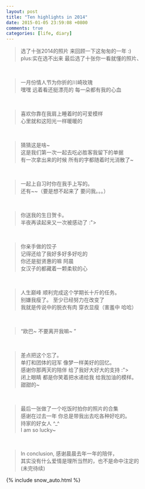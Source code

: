 ```yaml
---
layout: post
title: "Ten highlights in 2014"
date: 2015-01-05 23:59:08 +0800
comments: true
categories: [life, diary]
---
```



> 选了十张2014的照片 来回顾一下这匆匆的一年 :)      
plus:实在选不出来  最后选了十张你一看就懂的照片、    
<!--more-->
<br>   

> 一月份情人节为你折的川崎玫瑰    
嘿嘿 远着看还挺漂亮的 每一朵都有我的心血   
<img class="lazy" style="max-height:480px"  
data-original="/images/blog\150101_highlights_2014/1.jpg">   
<br>

> 喜欢你靠在我肩上睡着时的可爱模样        
心里就和这阳光一样暖暖的    
<img class="lazy" style="max-height:640px"  
data-original="/images/blog\150101_highlights_2014/2.jpg">   
<br>

> 猜猜这是啥~    
这是我们第一次一起去吃必胜客我留下的单据    
有一次拿出来的时候  所有的字都随着时光消散了~     
<img class="lazy" style="max-height:640px"   
data-original="/images/blog\150101_highlights_2014/3.jpg">   
<br>

> 一起上自习时你在我手上写的。    
还有~~（要是想不起来了 要问我。。。）       
<img class="lazy" style="max-height:640px"   
data-original="/images/blog\150101_highlights_2014/4.jpg">   
<br>

> 你送我的生日贺卡。    
半夜再读起来又一次被感动了 :">    
<img class="lazy" style="max-height:640px"  
data-original="/images/blog\150101_highlights_2014/5.jpg">   
<br>

> 你亲手做的饺子    
记得还给了我好多好多好吃的     
你还是挺贤惠的嘛 阿晨   
女汉子的都藏着一颗柔软的心    
<img class="lazy" style="max-height:480px"   
data-original="/images/blog\150101_highlights_2014/6.jpg">   
<br>

> 人生巅峰  顺利完成这个学期长十斤的任务。    
别嫌我瘦了。 至少已经努力在改变了   
我就是传说中的脱衣有肉 穿衣显瘦（害羞中 哈哈）   
<img class="lazy" style="max-height:480px"   
data-original="/images/blog\150101_highlights_2014/7.jpg">    
<br>

> “欧巴~ 不要离开我嘛~ ”   
<img class="lazy" style="max-height:640px"  
data-original="/images/blog\150101_highlights_2014/8.jpg">    
<br>   

> 差点把这个忘了。     
单打和团体的冠军 像梦一样美好的回忆。    
感谢你那两天的陪伴 给了我好大好大的支持 :">    
闭上眼睛 都是你笑着把水递给我 给我加油的模样。   
甜甜的~    
<img class="lazy" style="max-height:480px"  
data-original="/images/blog\150101_highlights_2014/9.jpg">    
<br>   

> 最后一张做了一个吃饭时拍你的照片的合集    
感谢在过去一年 你总是带我出去吃各种好吃的。    
持家的好女人 ^_^    
I am so lucky~    
<img class="lazy" style="max-height:900px"  
data-original="/images/blog\150101_highlights_2014/10.jpg">    
<br>  


> In conclusion, 感谢晨晨去年一年的陪伴，   
其实没有什么爱情是理所当然的，也不是命中注定的    
(未完待续)

{% include snow_auto.html %}   
<audio autoplay="autopaly">
  <source src="{{ root_url }}/images/renxi.mp3" type="audio/mp3" />
</audio>


<i id="close_button" style="position:fixed;right:25px;top:25px;z-index: 1300;cursor:pointer" class="fa fa-times fa-4"></i>

